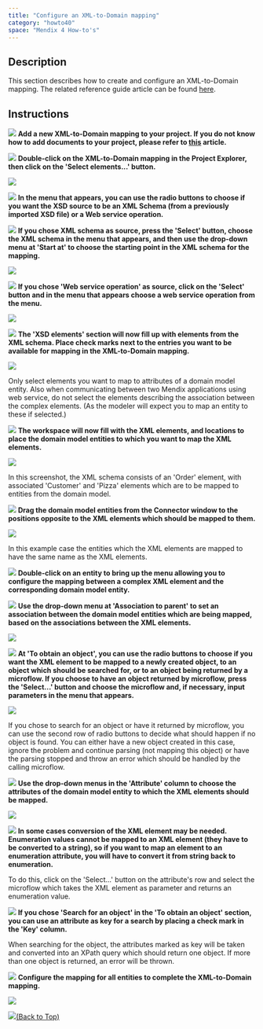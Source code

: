 ```yaml
---
title: "Configure an XML-to-Domain mapping"
category: "howto40"
space: "Mendix 4 How-to's"
---
```

## Description

This section describes how to create and configure an XML-to-Domain mapping. The related reference guide article can be found [here](https://world.mendix.com/pages/releaseview.action?pageId=9208520).

## Instructions

![](attachments/819203/917932.png) **Add a new XML-to-Domain mapping to your project. If you do not know how to add documents to your project, please refer to [this](https://world.mendix.com/display/howto25/Add+documents+to+a+module) article.**

![](attachments/819203/917932.png) **Double-click on the XML-to-Domain mapping in the Project Explorer, then click on the 'Select elements...' button.**

![](attachments/2621624/2752809.png)

![](attachments/819203/917932.png) **In the menu that appears, you can use the radio buttons to choose if you want the XSD source to be an XML Schema (from a previously imported XSD file) or a Web service operation.**

![](attachments/819203/917932.png) **If you chose XML schema as source, press the 'Select' button, choose the XML schema in the menu that appears, and then use the drop-down menu at 'Start at' to choose the starting point in the XML schema for the mapping.**

![](attachments/2621624/2752808.png)

![](attachments/819203/917932.png) **If you chose 'Web service operation' as source, click on the 'Select' button and in the menu that appears choose a web service operation from the menu.**

![](attachments/2621624/2752807.png)

![](attachments/819203/917932.png) **The 'XSD elements' section will now fill up with elements from the XML schema. Place check marks next to the entries you want to be available for mapping in the XML-to-Domain mapping.**

![](attachments/2621624/2752810.png)

Only select elements you want to map to attributes of a domain model entity. Also when communicating between two Mendix applications using web service, do not select the elements describing the association between the complex elements. (As the modeler will expect you to map an entity to these if selected.)

![](attachments/819203/917932.png) **The workspace will now fill with the XML elements, and locations to place the domain model entities to which you want to map the XML elements.**

![](attachments/2621624/2752811.png)

In this screenshot, the XML schema consists of an 'Order' element, with associated 'Customer' and 'Pizza' elements which are to be mapped to entities from the domain model.

![](attachments/819203/917932.png) **Drag the domain model entities from the Connector window to the positions opposite to the XML elements which should be mapped to them.**

![](attachments/2621624/2752806.png)

In this example case the entities which the XML elements are mapped to have the same name as the XML elements.

![](attachments/819203/917932.png) **Double-click on an entity to bring up the menu allowing you to configure the mapping between a complex XML element and the corresponding domain model entity.**

![](attachments/819203/917932.png) **Use the drop-down menu at 'Association to parent' to set an association between the domain model entities which are being mapped, based on the associations between the XML elements.**

![](attachments/2621624/2752803.png)

![](attachments/819203/917932.png) **At 'To obtain an object', you can use the radio buttons to choose if you want the XML element to be mapped to a newly created object, to an object which should be searched for, or to an object being returned by a microflow. If you choose to have an object returned by microflow, press the 'Select...' button and choose the microflow and, if necessary, input parameters in the menu that appears.**

![](attachments/2621624/2752804.png)

If you chose to search for an object or have it returned by microflow, you can use the second row of radio buttons to decide what should happen if no object is found. You can either have a new object created in this case, ignore the problem and continue parsing (not mapping this object) or have the parsing stopped and throw an error which should be handled by the calling microflow.

![](attachments/819203/917932.png) **Use the drop-down menus in the 'Attribute' column to choose the attributes of the domain model entity to which the XML elements should be mapped.**

![](attachments/2621624/2752805.png)

![](attachments/819203/917932.png) **In some cases conversion of the XML element may be needed. Enumeration values cannot be mapped to an XML element (they have to be converted to a string), so if you want to map an element to an enumeration attribute, you will have to convert it from string back to enumeration.**

To do this, click on the 'Select...' button on the attribute's row and select the microflow which takes the XML element as parameter and returns an enumeration value.

![](attachments/819203/917932.png) **If you chose 'Search for an object' in the 'To obtain an object' section, you can use an attribute as key for a search by placing a check mark in the 'Key' column.**

When searching for the object, the attributes marked as key will be taken and converted into an XPath query which should return one object. If more than one object is returned, an error will be thrown.

![](attachments/819203/917932.png) **Configure the mapping for all entities to complete the XML-to-Domain mapping.**

![](attachments/2621624/2752801.png)

[![](attachments/819203/917564.png)](Configure+an+XML+to+Domain+mapping)[(Back to Top)](Configure+an+XML+to+Domain+mapping)